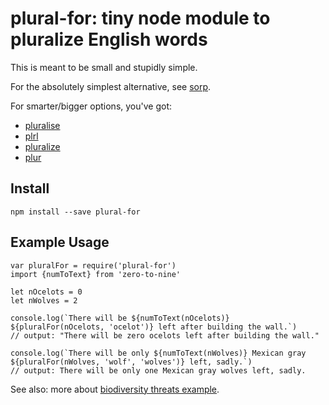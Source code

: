 # plural-for: tiny node module to pluralize English words

This is meant to be small and stupidly simple.

For the absolutely simplest alternative, see [sorp](https://www.npmjs.com/package/sorp).

For smarter/bigger options, you've got:

* [pluralise](https://www.npmjs.com/package/pluralise)
* [plrl](https://github.com/mgduk/plrl)
* [pluralize](https://github.com/blakeembrey/pluralize)
* [plur](https://www.npmjs.com/package/plur)


## Install

```
npm install --save plural-for
```

## Example Usage

```
var pluralFor = require('plural-for')
import {numToText} from 'zero-to-nine'

let nOcelots = 0
let nWolves = 2

console.log(`There will be ${numToText(nOcelots)} ${pluralFor(nOcelots, 'ocelot')} left after building the wall.`)
// output: "There will be zero ocelots left after building the wall."

console.log(`There will be only ${numToText(nWolves)} Mexican gray ${pluralFor(nWolves, 'wolf', 'wolves')} left, sadly.`)
// output: There will be only one Mexican gray wolves left, sadly.

```
See also: more about [biodiversity threats example](https://phys.org/news/2017-08-border-wall-endangered-species-expert.html).

